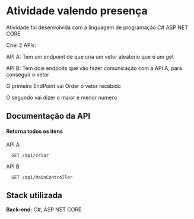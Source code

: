 
# Atividade valendo presença

Atividade foi desenvolvida com a linguagem de programação C# ASP NET CORE

Criei 2 APIs: 

API A: Tem um endpoint de que cria um vetor aleatorio que é um get

API B: Tem dois endpoits que vão fazer comunicação com a API A, para conseguir o vetor

O primeiro EndPoint vai Order o vetor recebido 

O segundo vai dizer o maior e menor numero





## Documentação da API

#### Retorna todos os itens

API A

```http
  GET /api/criar
```


API B 

```http
  GET /api/MainController
```






## Stack utilizada


**Back-end:** C#, ASP NET CORE

